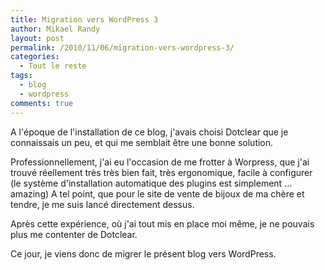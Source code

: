 ```yaml
---
title: Migration vers WordPress 3
author: Mikael Randy
layout: post
permalink: /2010/11/06/migration-vers-wordpress-3/
categories:
  - Tout le reste
tags:
  - blog
  - wordpress
comments: true
---
```


A l'époque de l'installation de ce blog, j'avais choisi Dotclear que je connaissais un peu, et qui me semblait être une bonne solution.

Professionnellement, j'ai eu l'occasion de me frotter à Worpress, que j'ai trouvé réellement très très bien fait, très ergonomique, facile à configurer (le système d'installation automatique des plugins est simplement ... amazing)
A tel point, que pour le site de vente de bijoux de ma chère et tendre, je me suis lancé directement dessus.

Après cette expérience, où j'ai tout mis en place moi même, je ne pouvais plus me contenter de Dotclear.

Ce jour, je viens donc de migrer le présent blog vers WordPress.
